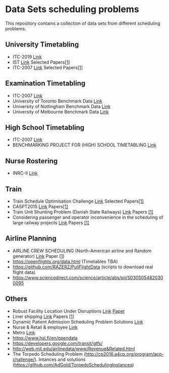 # Data Sets scheduling problems

This repository contains a collection of data sets from different scheduling problems. 

## University Timetabling
* ITC-2019	[Link](https://www.itc2019.org/)	
* IST		[Link](https://github.com/ADDALemos/DataSets/tree/master/IST)	Selected Papers[[1]](https://www.sciencedirect.com/science/article/pii/S2214716018301696?via%3Dihub)
* ITC-2007	[Link](http://www.cs.qub.ac.uk/itc2007/)	Selected Papers[[1]](https://www.sciencedirect.com/science/article/pii/S0377221719300451)

## Examination Timetabling
* ITC-2007      [Link](http://www.cs.qub.ac.uk/itc2007/)    
* University of Toronto Benchmark Data [Link](http://www.cs.nott.ac.uk/~pszrq/data.htm)
* University of Nottingham Benchmark Data [Link](http://www.cs.nott.ac.uk/~pszrq/data.htm)
* University of Melbourne Benchmark Data [Link](http://www.cs.nott.ac.uk/~pszrq/data.htm)

## High School Timetabling
* ITC-2007      [Link](http://www.cs.qub.ac.uk/itc2007/)
* BENCHMARKING PROJECT FOR (HIGH) SCHOOL TIMETABLING		[Link](https://www.utwente.nl/en/eemcs/dmmp/hstt/)

## Nurse Rostering
* INRC-II	[Link](http://mobiz.vives.be/inrc2/?page_id=20)

## Train
* Train Schedule Optimisation Challenge	[Link](https://www.crowdai.org/challenges/train-schedule-optimisation-challenge) Selected Papers[[1]](https://link.springer.com/chapter/10.1007/978-3-030-20528-7_1)
* CASPT2015	[Link](http://archive.researchdata.leeds.ac.uk/9/) Papers[[1]](https://link.springer.com/article/10.1007/s12469-016-0138-7)
* Train Unit Shunting Problem (Danish State Railways) [Link](http://www.ms.man.dtu.dk/research/instances)	Papers [[1]](https://www.sciencedirect.com/science/article/abs/pii/S0377221717302990)
* Considering passenger and operator inconvenience in the scheduling of large railway projects [Link](http://www.ms.man.dtu.dk/research/instances)	Papers [[1]](https://findit.dtu.dk/en/catalog/2442885077)

## Airline Planning 
* AIRLINE CREW SCHEDULING (North-American airline and Random generator) [Link](https://www.gerad.ca/en/papers/G-2014-22) Paper [[1](https://link.springer.com/article/10.1007%2Fs13676-015-0080-x)]
* https://openflights.org/data.html (Timetables TBA)
* https://github.com/RAZERZ/PullFlightData (scripts to download real flight data)
* https://www.sciencedirect.com/science/article/abs/pii/S0305054820300095

## Others
* Robust Facility Location Under Disruptions [Link](https://sites.google.com/view/chengchun/instances) [Paper](https://www.gerad.ca/en/papers/G-2018-91/view)
* Liner shipping	[Link](http://www.ms.man.dtu.dk/research/instances)	Papers [[1]](https://www.sciencedirect.com/science/article/pii/S1366554514001665?via%3Dihub)
* Dynamic Patient Admission Scheduling Problem Solutions	[Link](http://www.ms.man.dtu.dk/research/instances)
* Nurse & Retail & employee [Link](http://www.schedulingbenchmarks.org/)
* Metro [Link](https://ckan.publishing.service.gov.uk/dataset?q=Translink+Metro+&sort=score+desc%2C+metadata_modified+desc)
* https://www.hsl.fi/en/opendata
* https://developers.google.com/transit/gtfs/
* http://web.mit.edu/airlinedata/www/Revenue&Related.html
* The Torpedo Scheduling Problem (http://cp2016.a4cp.org/program/acp-challenge/). Intances and solutions (https://github.com/AdGold/TorpedoSchedulingInstances)
